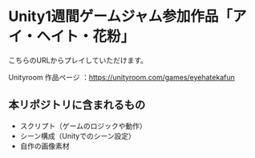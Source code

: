 # Unity1週間ゲームジャム参加作品「アイ・ヘイト・花粉」
こちらのURLからプレイしていただけます。

Unityroom 作品ページ ：https://unityroom.com/games/eyehatekafun

## 本リポジトリに含まれるもの

- スクリプト（ゲームのロジックや動作）
- シーン構成（Unityでのシーン設定）
- 自作の画像素材
